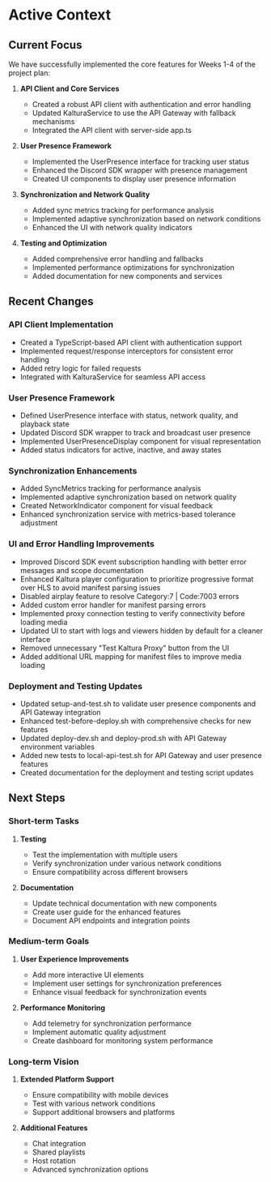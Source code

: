 # Active Context

## Current Focus
We have successfully implemented the core features for Weeks 1-4 of the project plan:

1. **API Client and Core Services**
   - Created a robust API client with authentication and error handling
   - Updated KalturaService to use the API Gateway with fallback mechanisms
   - Integrated the API client with server-side app.ts

2. **User Presence Framework**
   - Implemented the UserPresence interface for tracking user status
   - Enhanced the Discord SDK wrapper with presence management
   - Created UI components to display user presence information

3. **Synchronization and Network Quality**
   - Added sync metrics tracking for performance analysis
   - Implemented adaptive synchronization based on network conditions
   - Enhanced the UI with network quality indicators

4. **Testing and Optimization**
   - Added comprehensive error handling and fallbacks
   - Implemented performance optimizations for synchronization
   - Added documentation for new components and services

## Recent Changes

### API Client Implementation
- Created a TypeScript-based API client with authentication support
- Implemented request/response interceptors for consistent error handling
- Added retry logic for failed requests
- Integrated with KalturaService for seamless API access

### User Presence Framework
- Defined UserPresence interface with status, network quality, and playback state
- Updated Discord SDK wrapper to track and broadcast user presence
- Implemented UserPresenceDisplay component for visual representation
- Added status indicators for active, inactive, and away states

### Synchronization Enhancements
- Added SyncMetrics tracking for performance analysis
- Implemented adaptive synchronization based on network quality
- Created NetworkIndicator component for visual feedback
- Enhanced synchronization service with metrics-based tolerance adjustment

### UI and Error Handling Improvements
- Improved Discord SDK event subscription handling with better error messages and scope documentation
- Enhanced Kaltura player configuration to prioritize progressive format over HLS to avoid manifest parsing issues
- Disabled airplay feature to resolve Category:7 | Code:7003 errors
- Added custom error handler for manifest parsing errors
- Implemented proxy connection testing to verify connectivity before loading media
- Updated UI to start with logs and viewers hidden by default for a cleaner interface
- Removed unnecessary "Test Kaltura Proxy" button from the UI
- Added additional URL mapping for manifest files to improve media loading

### Deployment and Testing Updates
- Updated setup-and-test.sh to validate user presence components and API Gateway integration
- Enhanced test-before-deploy.sh with comprehensive checks for new features
- Updated deploy-dev.sh and deploy-prod.sh with API Gateway environment variables
- Added new tests to local-api-test.sh for API Gateway and user presence features
- Created documentation for the deployment and testing script updates

## Next Steps

### Short-term Tasks
1. **Testing**
   - Test the implementation with multiple users
   - Verify synchronization under various network conditions
   - Ensure compatibility across different browsers

2. **Documentation**
   - Update technical documentation with new components
   - Create user guide for the enhanced features
   - Document API endpoints and integration points

### Medium-term Goals
1. **User Experience Improvements**
   - Add more interactive UI elements
   - Implement user settings for synchronization preferences
   - Enhance visual feedback for synchronization events

2. **Performance Monitoring**
   - Add telemetry for synchronization performance
   - Implement automatic quality adjustment
   - Create dashboard for monitoring system performance

### Long-term Vision
1. **Extended Platform Support**
   - Ensure compatibility with mobile devices
   - Test with various network conditions
   - Support additional browsers and platforms

2. **Additional Features**
   - Chat integration
   - Shared playlists
   - Host rotation
   - Advanced synchronization options